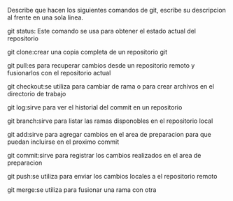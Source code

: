 Describe que hacen los siguientes comandos de git, escribe su descripcion al frente en una sola linea.

git status: Este comando se usa para obtener el estado actual del repositorio

git clone:crear una copia completa de un repositorio git

git pull:es para recuperar cambios desde un repositorio remoto y fusionarlos con el repositorio actual

git checkout:se utiliza para cambiar de rama o para crear archivos en el directorio de trabajo

git log:sirve para ver el historial del commit en un repositorio

git branch:sirve para listar las ramas disponobles en el repositorio local

git add:sirve para agregar cambios en el area de preparacion para que puedan incluirse en el proximo commit

git commit:sirve para registrar los cambios realizados en el area de preparacion

git push:se utiliza para enviar los cambios locales a el repositorio remoto

git merge:se utiliza para fusionar una rama con otra
